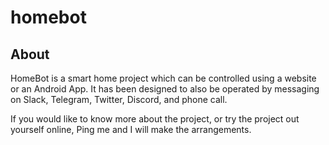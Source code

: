 # homebot

## About
HomeBot is a smart home project which can be controlled using a website or an Android App. It has been designed to also be operated by messaging on Slack, Telegram, Twitter, Discord, and phone call.

If you would like to know more about the project, or try the project out yourself online, Ping me and I will make the arrangements.
